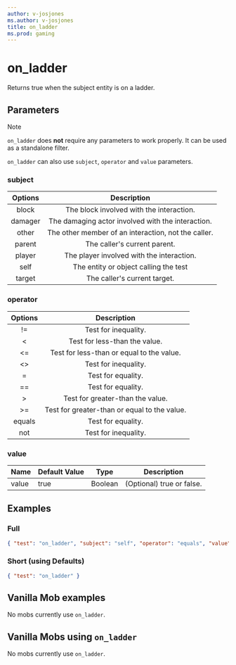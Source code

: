 ```yaml
---
author: v-josjones
ms.author: v-josjones
title: on_ladder
ms.prod: gaming
---
```


# on_ladder

Returns true when the subject entity is on a ladder.

## Parameters

> [!Note]
> `on_ladder` does **not** require any parameters to work properly. It can be used as a standalone filter.

`on_ladder` can also use `subject`, `operator` and `value` parameters.

### subject

| Options| Description |
|:-----------:|:-----------:|
| block| The block involved with the interaction. |
| damager| The damaging actor involved with the interaction. |
| other| The other member of an interaction, not the caller. |
| parent| The caller's current parent. |
| player| The player involved with the interaction. |
| self| The entity or object calling the test |
| target| The caller's current target. |

### operator

| Options| Description |
|:-----------:|:-----------:|
| !=| Test for inequality. |
| <| Test for less-than the value. |
| <=| Test for less-than or equal to the value. |
| <>| Test for inequality. |
| =| Test for equality. |
| ==| Test for equality. |
| >| Test for greater-than the value. |
| >=| Test for greater-than or equal to the value. |
| equals| Test for equality. |
| not| Test for inequality. |

### value

|Name |Default Value  |Type  |Description  |
|---------|---------|---------|---------|
|value |true |Boolean |(Optional) true or false. |

## Examples

### Full

```json
{ "test": "on_ladder", "subject": "self", "operator": "equals", "value": "true"}
```

### Short (using Defaults)

```json
{ "test": "on_ladder" }
```

## Vanilla Mob examples

No mobs currently use `on_ladder`.

## Vanilla Mobs using `on_ladder`

No mobs currently use `on_ladder`.
